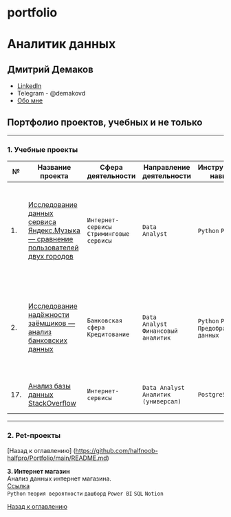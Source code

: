 # portfolio  

# Аналитик данных   

## Дмитрий Демаков
- [LinkedIn](https://www.linkedin.com/in/дмитрий-демаков-565656)    
- Telegram - @demakovd
- [Обо мне](https://github.com/halfnoob-halfpro/Portfolio/main/README.md)

## Портфолио проектов, учебных и не только
   
---   
   
### 1. Учебные проекты  
   
|     **№**        |     **Название   проекта**                                                                                                                           |     **Сфера   деятельности**                        |     **Направление   деятельности**                                                     |     **Инструменты,   навыки**                                                                                                                                                                    |     **Описание   проекта**                                                                                                                                                                                                                                                |
|------------------|--------------------------------------------------------------------------------------------------------------------------------------------------|-------------------------------------------------|------------------------------------------------------------------------------------|----------------------------------------------------------------------------------------------------------------------------------------------------------------------------------------------|------------------------------------------------------------------------------------------------------------------------------------------------------------------------------------------------------------------------------------------------------------------------|
|     1.           |     [Исследование   данных сервиса Яндекс.Музыка — сравнение пользователей двух городов](https://github.com/halfnoob-halfpro/Portfolio/tree/main/procrastinate_bi)                                                           |     `Интернет-сервисы`    `Стриминговые сервисы`     |     `Data   Analyst`                                                                 |     `Python`    `Pandas`                                                                                                                                                                         |     На   реальных данных Яндекс.Музыки c помощью библиотеки Pandas и её возможностей   проверить данные и сравнить поведение и предпочтения пользователей двух   столиц — Москвы и Санкт-Петербурга.                                                                   |
|     2.           |     [Исследование   надёжности заёмщиков — анализ банковских данных](https://github.com/halfnoob-halfpro/Portfolio/edit/main/README.md)                                                                               |     `Банковская   сфера`    `Кредитование`          |     `Data   Analyst`     `Финансовый аналитик`                                         |     `Python`    `Pandas`        `Предобработка данных`                                                                                                                                             |     На основе   статистики о платёжеспособности клиентов исследовать влияет ли семейное   положение и количество    детей клиента на факт возврата кредита в срок                                                                                                      |
| 17. | [Анализ базы данных StackOverflow](https://github.com/halfnoob-halfpro/Portfolio/main/README.md)           | `Интернет-сервисы`  | `Data Analyst` `Аналитик (универсал)` | `PostgreSQL` | Анализ базы данных StackOverflow  и помощью PostgreSQL                 |
   
---   
### 2. Pet-проекты   
[Назад к оглавлению] (https://github.com/halfnoob-halfpro/Portfolio/main/README.md)

**3. Интернет магазин**   
Анализ данных интернет магазина.   
[Ссылка](https://github.com/halfnoob-halfpro/Portfolio/main/README.md)    
`Python`  `теория вероятности` `дашборд` `Power BI` `SQL` `Notion`   


[Назад к оглавлению](https://github.com/halfnoob-halfpro/Portfolio/main/README.md)
